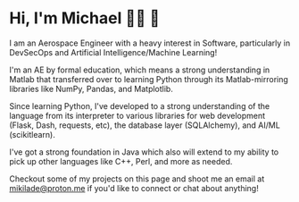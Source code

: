 # Hi, I'm Michael 👋🏽 🚀

I am an Aerospace Engineer with a heavy interest in Software, particularly in DevSecOps and Artificial Intelligence/Machine Learning!

I'm an AE by formal education, which means a strong understanding in Matlab that transferred over to learning Python through its Matlab-mirroring libraries like NumPy, Pandas, and Matplotlib.

Since learning Python, I've developed to a strong understanding of the language from its interpreter to various libraries for web development (Flask, Dash, requests, etc), the database layer (SQLAlchemy), and AI/ML (scikitlearn).

I've got a strong foundation in Java which also will extend to my ability to pick up other languages like C++, Perl, and more as needed.

Checkout some of my projects on this page and shoot me an email at mikilade@proton.me if you'd like to connect or chat about anything!

